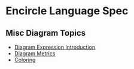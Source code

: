 Encircle Language Spec
======================

Misc Diagram Topics
-------------------

- [Diagram Expression Introduction](diagram-expression-introduction.md)
- [Diagram Metrics](diagram-metrics.md)
- [Coloring](coloring.md)